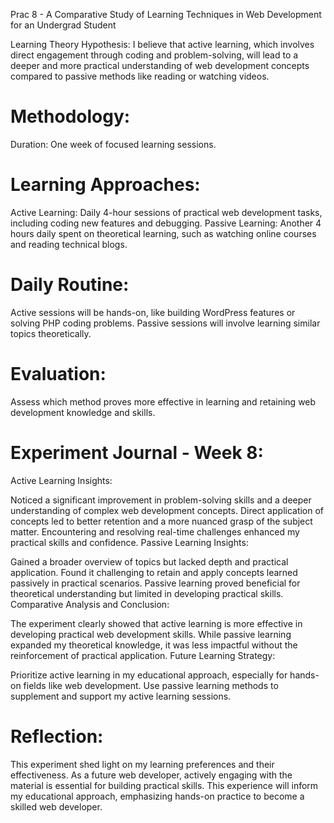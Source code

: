 Prac 8 - A Comparative Study of Learning Techniques in Web Development for an Undergrad Student

Learning Theory Hypothesis:
I believe that active learning, which involves direct engagement through coding and problem-solving, will lead to a deeper and more practical understanding of web development concepts compared to passive methods like reading or watching videos.

# Methodology:
Duration: One week of focused learning sessions.
# Learning Approaches:
Active Learning: Daily 4-hour sessions of practical web development tasks, including coding new features and debugging.
Passive Learning: Another 4 hours daily spent on theoretical learning, such as watching online courses and reading technical blogs.
# Daily Routine:
Active sessions will be hands-on, like building WordPress features or solving PHP coding problems.
Passive sessions will involve learning similar topics theoretically.
# Evaluation:
Assess which method proves more effective in learning and retaining web development knowledge and skills.

# Experiment Journal - Week 8:
Active Learning Insights:

Noticed a significant improvement in problem-solving skills and a deeper understanding of complex web development concepts.
Direct application of concepts led to better retention and a more nuanced grasp of the subject matter.
Encountering and resolving real-time challenges enhanced my practical skills and confidence.
Passive Learning Insights:

Gained a broader overview of topics but lacked depth and practical application.
Found it challenging to retain and apply concepts learned passively in practical scenarios.
Passive learning proved beneficial for theoretical understanding but limited in developing practical skills.
Comparative Analysis and Conclusion:

The experiment clearly showed that active learning is more effective in developing practical web development skills.
While passive learning expanded my theoretical knowledge, it was less impactful without the reinforcement of practical application.
Future Learning Strategy:

Prioritize active learning in my educational approach, especially for hands-on fields like web development.
Use passive learning methods to supplement and support my active learning sessions.


# Reflection:
This experiment shed light on my learning preferences and their effectiveness. As a future web developer, actively engaging with the material is essential for building practical skills. This experience will inform my educational approach, emphasizing hands-on practice to become a skilled web developer.

